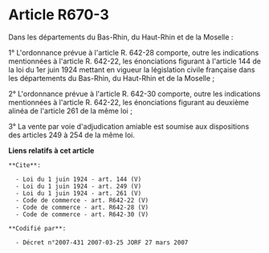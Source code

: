 # Article R670-3

Dans les départements du Bas-Rhin, du Haut-Rhin et de la Moselle : 

1° L'ordonnance prévue à l'article R. 642-28 comporte, outre les indications mentionnées à l'article R. 642-22, les
énonciations figurant à l'article 144 de la loi du 1er juin 1924 mettant en vigueur la législation civile française dans les
départements du Bas-Rhin, du Haut-Rhin et de la Moselle ; 

2° L'ordonnance prévue à l'article R. 642-30 comporte, outre les indications mentionnées à l'article R. 642-22, les
énonciations figurant au deuxième alinéa de l'article 261 de la même loi ; 

3° La vente par voie d'adjudication amiable est soumise aux dispositions des articles 249 à 254 de la même loi.

**Liens relatifs à cet article**

	**Cite**:

	  - Loi du 1 juin 1924 - art. 144 (V)
	  - Loi du 1 juin 1924 - art. 249 (V)
	  - Loi du 1 juin 1924 - art. 261 (V)
	  - Code de commerce - art. R642-22 (V)
	  - Code de commerce - art. R642-28 (V)
	  - Code de commerce - art. R642-30 (V)

	**Codifié par**:

	  - Décret n°2007-431 2007-03-25 JORF 27 mars 2007
